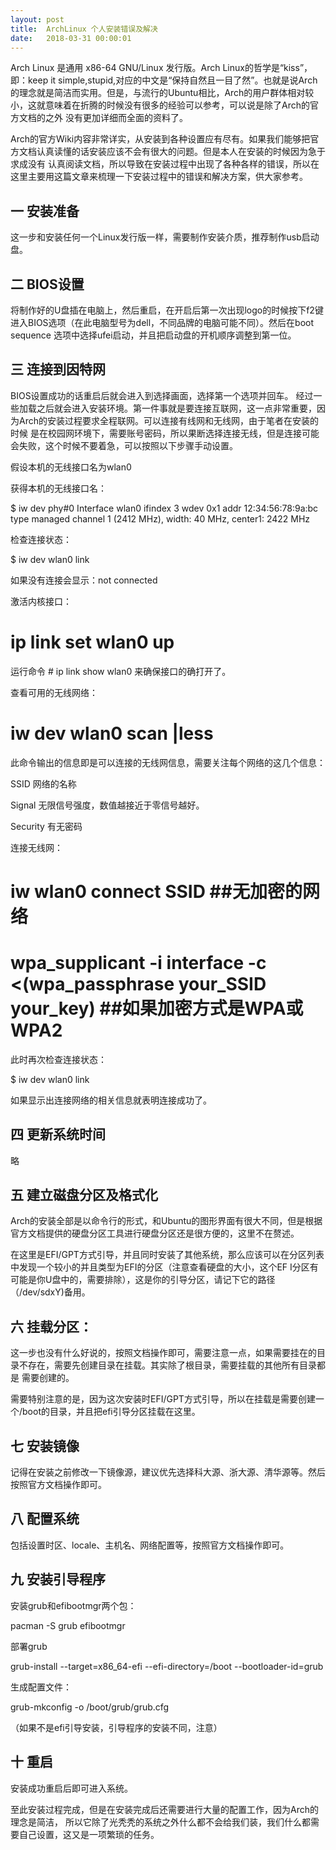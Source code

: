 ```yaml
---
layout: post
title:  ArchLinux 个人安装错误及解决
date:   2018-03-31 00:00:01
---
```


Arch Linux 是通用 x86-64 GNU/Linux 发行版。Arch Linux的哲学是“kiss”，即：keep it simple,stupid,对应的中文是“保持自然且一目了然”。也就是说Arch
的理念就是简洁而实用。但是，与流行的Ubuntu相比，Arch的用户群体相对较小，这就意味着在折腾的时候没有很多的经验可以参考，可以说是除了Arch的官方文档的之外
没有更加详细而全面的资料了。

Arch的官方Wiki内容非常详实，从安装到各种设置应有尽有。如果我们能够把官方文档认真读懂的话安装应该不会有很大的问题。但是本人在安装的时候因为急于求成没有
认真阅读文档，所以导致在安装过程中出现了各种各样的错误，所以在这里主要用这篇文章来梳理一下安装过程中的错误和解决方案，供大家参考。

## 一 安装准备

这一步和安装任何一个Linux发行版一样，需要制作安装介质，推荐制作usb启动盘。

## 二 BIOS设置

将制作好的U盘插在电脑上，然后重启，在开启后第一次出现logo的时候按下f2键进入BIOS选项（在此电脑型号为dell，不同品牌的电脑可能不同）。然后在boot sequence
选项中选择ufei启动，并且把启动盘的开机顺序调整到第一位。

## 三 连接到因特网

BIOS设置成功的话重启后就会进入到选择画面，选择第一个选项并回车。
经过一些加载之后就会进入安装环境。第一件事就是要连接互联网，这一点非常重要，因为Arch的安装过程要求全程联网。可以连接有线网和无线网，由于笔者在安装的时候
是在校园网环境下，需要账号密码，所以果断选择连接无线，但是连接可能会失败，这个时候不要着急，可以按照以下步骤手动设置。

假设本机的无线接口名为wlan0

获得本机的无线接口名：

  $ iw dev
    phy#0 Interface wlan0 
    ifindex 3 wdev 0x1
    addr 12:34:56:78:9a:bc 
    type managed 
    channel 1 (2412 MHz), width: 40 MHz, center1: 2422 MHz
    
检查连接状态：
  
  $ iw dev wlan0 link

如果没有连接会显示：not connected

激活内核接口：

  # ip link set wlan0 up
  
运行命令 # ip link show wlan0
来确保接口的确打开了。

查看可用的无线网络：

  # iw dev wlan0 scan |less

此命令输出的信息即是可以连接的无线网信息，需要关注每个网络的这几个信息：

SSID 网络的名称

Signal 无限信号强度，数值越接近于零信号越好。

Security 有无密码

连接无线网：

  # iw wlan0 connect SSID  ##无加密的网络
 
  # wpa_supplicant -i interface -c <(wpa_passphrase your_SSID your_key)  ##如果加密方式是WPA或WPA2

此时再次检查连接状态：

  $ iw dev wlan0 link
  
如果显示出连接网络的相关信息就表明连接成功了。

## 四 更新系统时间

略

## 五 建立磁盘分区及格式化

Arch的安装全部是以命令行的形式，和Ubuntu的图形界面有很大不同，但是根据官方文档提供的硬盘分区工具进行硬盘分区还是很方便的，这里不在赘述。

在这里是EFI/GPT方式引导，并且同时安装了其他系统，那么应该可以在分区列表中发现一个较小的并且类型为EFI的分区（注意查看硬盘的大小，这个EF
I分区有可能是你U盘中的，需要排除），这是你的引导分区，请记下它的路径（/dev/sdxY)备用。

## 六 挂载分区：

这一步也没有什么好说的，按照文档操作即可，需要注意一点，如果需要挂在的目录不存在，需要先创建目录在挂载。其实除了根目录，需要挂载的其他所有目录都是
需要创建的。

需要特别注意的是，因为这次安装时EFI/GPT方式引导，所以在挂载是需要创建一个/boot的目录，并且把efi引导分区挂载在这里。

## 七 安装镜像

记得在安装之前修改一下镜像源，建议优先选择科大源、浙大源、清华源等。然后按照官方文档操作即可。

## 八 配置系统

包括设置时区、locale、主机名、网络配置等，按照官方文档操作即可。

## 九 安装引导程序

安装grub和efibootmgr两个包：
  
  pacman -S grub efibootmgr
  
部署grub

  grub-install --target=x86_64-efi --efi-directory=/boot --bootloader-id=grub
  
生成配置文件：

  grub-mkconfig -o /boot/grub/grub.cfg
  
（如果不是efi引导安装，引导程序的安装不同，注意）

## 十 重启

安装成功重启后即可进入系统。

至此安装过程完成，但是在安装完成后还需要进行大量的配置工作，因为Arch的理念是简洁，
所以它除了光秃秃的系统之外什么都不会给我们装，我们什么都需要自己设置，这又是一项繁琐的任务。
  
